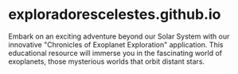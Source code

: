# exploradorescelestes.github.io
Embark on an exciting adventure beyond our Solar System with our innovative "Chronicles of Exoplanet Exploration" application. This educational resource will immerse you in the fascinating world of exoplanets, those mysterious worlds that orbit distant stars. 
